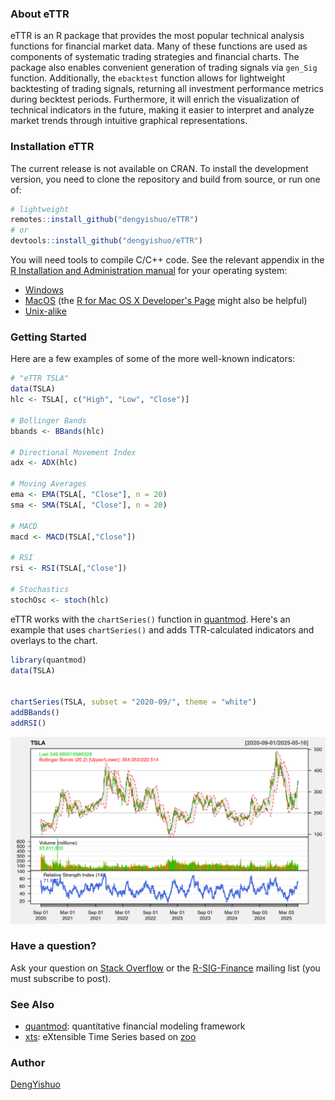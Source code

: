 ### About eTTR

eTTR is an R package that provides the most popular technical analysis functions
for financial market data. Many of these functions are used as components of
systematic trading strategies and financial charts. The package also enables
convenient generation of trading signals via `gen_Sig` function. Additionally,
the `ebacktest` function allows for lightweight backtesting of trading signals,
returning all investment performance metrics during becktest periods.
Furthermore, it will enrich the visualization of technical indicators in the
future, making it easier to interpret and analyze market trends through intuitive
graphical representations.

### Installation eTTR

The current release is not available on CRAN. To install the development version,
you need to clone the repository and build from source, or run one of:

```r
# lightweight
remotes::install_github("dengyishuo/eTTR")
# or
devtools::install_github("dengyishuo/eTTR")
```

You will need tools to compile C/C++ code. See the relevant
appendix in the [R Installation and Administration manual](https://cran.r-project.org/doc/manuals/r-release/R-admin.html)
for your operating system:

- [Windows](https://cran.r-project.org/doc/manuals/r-release/R-admin.html#The-Windows-toolset)
- [MacOS](https://cran.r-project.org/doc/manuals/r-release/R-admin.html#macOS) (the [R for Mac OS X Developer's Page](https://mac.R-project.org/) might also be helpful)
- [Unix-alike](https://cran.r-project.org/doc/manuals/r-release/R-admin.html#Essential-and-useful-other-programs-under-a-Unix_002dalike)

### Getting Started

Here are a few examples of some of the more well-known indicators:

```r
# "eTTR TSLA"
data(TSLA)
hlc <- TSLA[, c("High", "Low", "Close")]

# Bollinger Bands
bbands <- BBands(hlc)

# Directional Movement Index
adx <- ADX(hlc)

# Moving Averages
ema <- EMA(TSLA[, "Close"], n = 20)
sma <- SMA(TSLA[, "Close"], n = 20)

# MACD
macd <- MACD(TSLA[,"Close"])

# RSI
rsi <- RSI(TSLA[,"Close"])

# Stochastics
stochOsc <- stoch(hlc)
```

eTTR works with the `chartSeries()` function in [quantmod](https://github.com/joshuaulrich/quantmod). Here's an example that uses `chartSeries()` and adds TTR-calculated indicators and overlays to the chart.

```r
library(quantmod)
data(TSLA)


chartSeries(TSLA, subset = "2020-09/", theme = "white")
addBBands()
addRSI()
```

![ex1](img/ex1.png "eTTR example_1")


### Have a question?

Ask your question on [Stack Overflow](https://stackoverflow.com/questions/tagged/r)
or the [R-SIG-Finance](https://stat.ethz.ch/mailman/listinfo/r-sig-finance)
mailing list (you must subscribe to post).


### See Also

- [quantmod](https://CRAN.R-project.org/package=quantmod): quantitative financial modeling framework
- [xts](https://CRAN.R-project.org/package=xts): eXtensible Time Series based
on [zoo](https://CRAN.R-project.org/package=zoo)

### Author

[DengYishuo](https://gewutang.com/about/)
